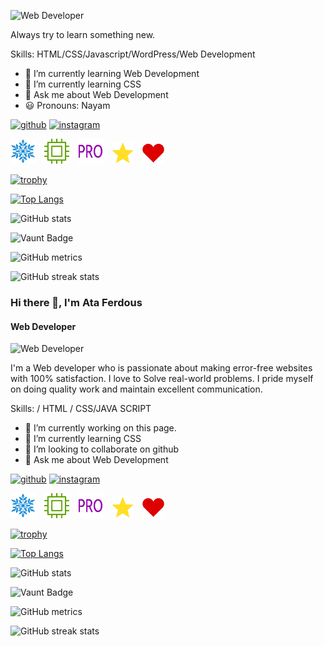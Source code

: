 ![Web Developer](https://scontent.fdac110-1.fna.fbcdn.net/v/t39.30808-6/454449202_373193379135413_6514071716006611459_n.jpg?stp=dst-jpg_p720x720&_nc_cat=111&ccb=1-7&_nc_sid=cc71e4&_nc_ohc=BvgyVZltWdYQ7kNvgHQN5kK&_nc_ht=scontent.fdac110-1.fna&oh=00_AYDPu_NAI2V56nmPLE_hAc0kqxYcKhTdSukcBoY4-m1NDA&oe=66BB88FB)

Always try to learn something new. 

Skills: HTML/CSS/Javascript/WordPress/Web Development

- 🔭 I’m currently learning Web Development
- 🌱 I’m currently learning CSS
- 💬 Ask me about Web Development
-  😃 Pronouns: Nayam


[<img src='https://cdn.jsdelivr.net/npm/simple-icons@3.0.1/icons/github.svg' alt='github' height='40'>](https://github.com/ataferdous)  [<img src='https://cdn.jsdelivr.net/npm/simple-icons@3.0.1/icons/instagram.svg' alt='instagram' height='40'>](https://www.instagram.com/ataferdousrahman/)  

<a href='https://archiveprogram.github.com/'><img src='https://raw.githubusercontent.com/acervenky/animated-github-badges/master/assets/acbadge.gif' width='40' height='40'></a> <a href='https://docs.github.com/en/developers'><img src='https://raw.githubusercontent.com/acervenky/animated-github-badges/master/assets/devbadge.gif' width='40' height='40'></a> <a href='https://github.com/pricing'><img src='https://raw.githubusercontent.com/acervenky/animated-github-badges/master/assets/pro.gif' width='40' height='40'></a> <a href='https://stars.github.com/'><img src='https://raw.githubusercontent.com/acervenky/animated-github-badges/master/assets/starbadge.gif' width='35' height='35'></a> <a href='https://docs.github.com/en/github/supporting-the-open-source-community-with-github-sponsors'><img src='https://raw.githubusercontent.com/acervenky/animated-github-badges/master/assets/sponsorbadge.gif' width='35' height='35'></a> 

[![trophy](https://github-profile-trophy.vercel.app/?username=ataferdous)](https://github.com/ryo-ma/github-profile-trophy)

[![Top Langs](https://github-readme-stats.vercel.app/api/top-langs/?username=ataferdous)](https://github.com/anuraghazra/github-readme-stats)

![GitHub stats](https://github-readme-stats.vercel.app/api?username=ataferdous&show_icons=true&count_private=true)  

![Vaunt Badge](https://api.vaunt.dev/v1/github/entities/ataferdous/contributions?format=svg&private=true)  

![GitHub metrics](https://metrics.lecoq.io/ataferdous)  

![GitHub streak stats](https://streak-stats.demolab.com/?user=ataferdous)  

### Hi there 👋, I'm Ata Ferdous 
#### Web Developer
![Web Developer](https://scontent.fdac110-1.fna.fbcdn.net/v/t39.30808-6/454449202_373193379135413_6514071716006611459_n.jpg?stp=dst-jpg_p720x720&_nc_cat=111&ccb=1-7&_nc_sid=cc71e4&_nc_ohc=BvgyVZltWdYQ7kNvgHQN5kK&_nc_ht=scontent.fdac110-1.fna&oh=00_AYDPu_NAI2V56nmPLE_hAc0kqxYcKhTdSukcBoY4-m1NDA&oe=66BB88FB)

I'm a Web developer who is passionate about making error-free websites with 100% satisfaction. I love to Solve real-world problems. I pride myself on doing quality work and maintain excellent communication. 

Skills:  / HTML / CSS/JAVA SCRIPT

- 🔭 I’m currently working on this page. 
- 🌱 I’m currently learning CSS 
- 👯 I’m looking to collaborate on github 
- 💬 Ask me about Web Development 


[<img src='https://cdn.jsdelivr.net/npm/simple-icons@3.0.1/icons/github.svg' alt='github' height='40'>](https://github.com/ataferdous)  [<img src='https://cdn.jsdelivr.net/npm/simple-icons@3.0.1/icons/instagram.svg' alt='instagram' height='40'>](https://www.instagram.com/ataferdousrahman/)  

<a href='https://archiveprogram.github.com/'><img src='https://raw.githubusercontent.com/acervenky/animated-github-badges/master/assets/acbadge.gif' width='40' height='40'></a> <a href='https://docs.github.com/en/developers'><img src='https://raw.githubusercontent.com/acervenky/animated-github-badges/master/assets/devbadge.gif' width='40' height='40'></a> <a href='https://github.com/pricing'><img src='https://raw.githubusercontent.com/acervenky/animated-github-badges/master/assets/pro.gif' width='40' height='40'></a> <a href='https://stars.github.com/'><img src='https://raw.githubusercontent.com/acervenky/animated-github-badges/master/assets/starbadge.gif' width='35' height='35'></a> <a href='https://docs.github.com/en/github/supporting-the-open-source-community-with-github-sponsors'><img src='https://raw.githubusercontent.com/acervenky/animated-github-badges/master/assets/sponsorbadge.gif' width='35' height='35'></a> 

[![trophy](https://github-profile-trophy.vercel.app/?username=ataferdous)](https://github.com/ryo-ma/github-profile-trophy)

[![Top Langs](https://github-readme-stats.vercel.app/api/top-langs/?username=ataferdous)](https://github.com/anuraghazra/github-readme-stats)

![GitHub stats](https://github-readme-stats.vercel.app/api?username=ataferdous&show_icons=true&count_private=true)  

![Vaunt Badge](https://api.vaunt.dev/v1/github/entities/ataferdous/contributions?format=svg&private=true)  

![GitHub metrics](https://metrics.lecoq.io/ataferdous)  

![GitHub streak stats](https://streak-stats.demolab.com/?user=ataferdous)  

